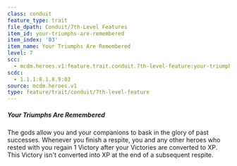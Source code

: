 ```yaml
---
class: conduit
feature_type: trait
file_dpath: Conduit/7th-Level Features
item_id: your-triumphs-are-remembered
item_index: '03'
item_name: Your Triumphs Are Remembered
level: 7
scc:
  - mcdm.heroes.v1:feature.trait.conduit.7th-level-feature:your-triumphs-are-remembered
scdc:
  - 1.1.1:8.1.8.9:03
source: mcdm.heroes.v1
type: feature/trait/conduit/7th-level-feature
---
```


##### Your Triumphs Are Remembered

The gods allow you and your companions to bask in the glory of past successes. Whenever you finish a respite, you and any other heroes who rested with you regain 1 Victory after your Victories are converted to XP. This Victory isn't converted into XP at the end of a subsequent respite.
